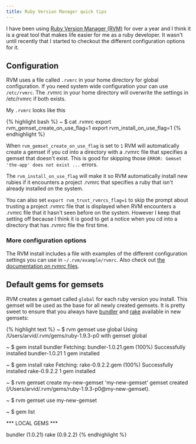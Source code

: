 ```yaml
---
title: Ruby Version Manager quick tips
---
```


I have been using [Ruby Version Manager (RVM)](http://beginrescueend.com/) for over a year and I think it is a great tool that makes life easier for me as a ruby developer. It wasn't until recently that I started to checkout the different configuration options for it.

## Configuration

RVM uses a file called ```.rvmrc``` in your home directory for global configuration. If you need system wide configuration your can use ```/etc/rvmrc```. The .rvmrc in your home directory will overwrite the settings in /etc/rvmrc if both exists. 

My ```.rvmrc``` looks like this

{% highlight bash %}
~ $ cat .rvmrc 
export rvm_gemset_create_on_use_flag=1
export rvm_install_on_use_flag=1
{% endhighlight %}

When ```rvm_gemset_create_on_use_flag``` is set to ```1``` RVM will automatically create a gemset if you cd into a directory with a .rvmrc file that specifies a gemset that doesn't exist. This is good for skipping those ```ERROR: Gemset 'the-app' does not exist ...``` errors. 

The ```rvm_install_on_use_flag``` will make it so RVM automatically install new rubies if it encounters a project .rvmrc that specifies a ruby that isn't already installed on the system.

You can also set ```export rvm_trust_rvmrcs_flag=1``` to skip the prompt about trusting a project .rvmrc file that is displayed when RVM encounters a .rvmrc file that it hasn't seen before on the system. However I keep that setting off because I think it is good to get a notice when you cd into a directory that has .rvmrc file the first time.

### More configuration options

The RVM install includes a file with examples of the different configuration settings you can use in ```~/.rvm/example/rvmrc```. Also check out [the documentation on rvmrc files](http://beginrescueend.com/workflow/rvmrc/).

## Default gems for gemsets

RVM creates a gemset called ```global``` for each ruby version you install. This gemset will be used as the base for all newly created gemsets. It is pretty sweet to ensure that you always have [bundler](http://gembundler.com/) and [rake](http://rake.rubyforge.org/) available in new gemsets:

{% highlight text %}
~ $ rvm gemset use global
Using /Users/arvid/.rvm/gems/ruby-1.9.3-p0 with gemset global

~ $ gem install bundler
Fetching: bundler-1.0.21.gem (100%)
Successfully installed bundler-1.0.21
1 gem installed

~ $ gem install rake
Fetching: rake-0.9.2.2.gem (100%)
Successfully installed rake-0.9.2.2
1 gem installed

~ $ rvm gemset create my-new-gemset
'my-new-gemset' gemset created (/Users/arvid/.rvm/gems/ruby-1.9.3-p0@my-new-gemset).

~ $ rvm gemset use my-new-gemset

~ $ gem list

*** LOCAL GEMS ***

bundler (1.0.21)
rake (0.9.2.2)
{% endhighlight %}
